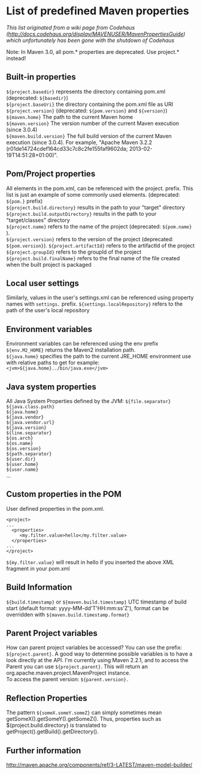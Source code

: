 # List of predefined Maven properties

*This list originated from a wiki page from Codehaus (http://docs.codehaus.org/display/MAVENUSER/MavenPropertiesGuide) which unfortunately has been gone with the shutdown of Codehaus*


Note: In Maven 3.0, all pom.* properties are deprecated. Use project.* instead!

## Built-in properties
`${project.basedir}` represents the directory containing pom.xml (deprecated: `${basedir}`)   
`${project.baseUri}` the directory containing the pom.xml file as URI   
`${project.version}` (deprecated: `${pom.version}` and `${version}`)   
`${maven.home}`	The path to the current Maven home   
`${maven.version}`	The version number of the current Maven execution (since 3.0.4)   
`${maven.build.version}`	The full build version of the current Maven execution (since 3.0.4). For example, "Apache Maven 3.2.2 (r01de14724cdef164cd33c7c8c2fe155faf9602da; 2013-02-19T14:51:28+01:00)".

## Pom/Project properties
All elements in the pom.xml, can be referenced with the project. prefix. This list is just an example of some commonly used elements. (deprecated: `${pom.}` prefix)  
`${project.build.directory}` results in the path to your "target" directory
`${project.build.outputDirectory}` results in the path to your "target/classes" directory  
`${project.name}` refers to the name of the project (deprecated: `${pom.name}` ).  
`${project.version}` refers to the version of the project (deprecated: `${pom.version}`).
`${project.artifactId}` refers to the artifactId of the project 
`${project.groupId}` refers to the groupId of the project  
`${project.build.finalName}` refers to the final name of the file created when the built project is packaged

## Local user settings
Similarly, values in the user's settings.xml can be referenced using property names with `settings.` prefix.
`${settings.localRepository}` refers to the path of the user's local repository

## Environment variables
Environment variables can be referenced using the env prefix  
`${env.M2_HOME}` returns the Maven2 installation path.  
`${java.home}` specifies the path to the current JRE_HOME environment use with relative paths to get for example:
`<jvm>${java.home}../bin/java.exe</jvm>`

## Java system properties
All Java System Properties defined by the JVM:
`${file.separator}`  
`${java.class.path}`  
`${java.home}`  
`${java.vendor}`  
`${java.vendor.url}`  
`${java.version}`  
`${line.separator}`  
`${os.arch}`  
`${os.name}`  
`${os.version}`  
`${path.separator}`  
`${user.dir}`  
`${user.home}`  
`${user.name}`  
...

## Custom properties in the POM
User defined properties in the pom.xml.
```
<project>
...
  <properties>
     <my.filter.value>hello</my.filter.value>
  </properties>
...
</project>
```

`${my.filter.value}` will result in hello if you inserted the above XML fragment in your pom.xml

## Build Information
`${build.timestamp}` or `${maven.build.timestamp}` UTC timestamp of build start (default format: yyyy-MM-dd'T'HH:mm:ss'Z'), format can be overridden with `${maven.build.timestamp.format}`	

## Parent Project variables
How can parent project variables be accessed?
You can use the prefix: `${project.parent}`.
A good way to determine possible variables is to have a look directly at the API. I'm currently using Maven 2.2.1, and to access the Parent you can use `${project.parent}`. This will return an org.apache.maven.project.MavenProject instance.  
To access the parent version: `${parent.version}.`

## Reflection Properties
The pattern `${someX.someY.someZ}` can simply sometimes mean getSomeX().getSomeY().getSomeZ(). Thus, properties such as ${project.build.directory} is translated to getProject().getBuild().getDirectory().

## Further information
http://maven.apache.org/components/ref/3-LATEST/maven-model-builder/
